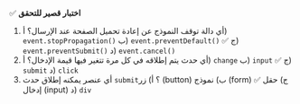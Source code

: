 ✅ **اختبار قصير للتحقق**
1.	أي دالة توقف النموذج عن إعادة تحميل الصفحة عند الإرسال؟
    أ) `event.stopPropagation()`
    ب) `event.preventDefault()` ✅
    ج) `event.preventSubmit()`
    د) `event.cancel()`
2.	أي حدث يتم إطلاقه في كل مرة تتغير فيها قيمة الإدخال؟
    أ) `change`
    ب) `input` ✅
    ج) `submit`
    د) `click`
3.	أي عنصر يمكنه إطلاق حدث `submit`؟
    أ) زر (button)
    ب) نموذج (form) ✅
    ج) حقل إدخال (input)
    د) `div`
